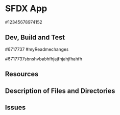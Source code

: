 # SFDX  App

#12345678974152

## Dev, Build and Test

#6717737
#myReadmechanges

#6717737sbnshvbabhfhjajfhjahjfhahfh
## Resources


## Description of Files and Directories


## Issues


